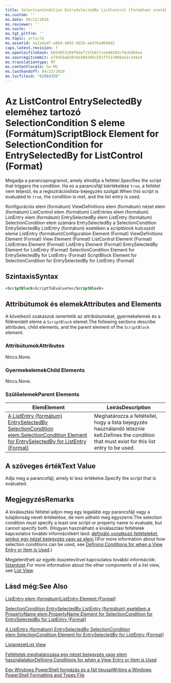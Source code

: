 ```yaml
---
title: SelectionCondition EntrySelectedBy ListControl (formátum) esetében a scriptblock kulcsszót eleme |} A Microsoft Docs
ms.custom: ''
ms.date: 09/13/2016
ms.reviewer: ''
ms.suite: ''
ms.tgt_pltfrm: ''
ms.topic: article
ms.assetid: 4a1adad7-e864-4892-9d26-a6476a9698d2
caps.latest.revision: 7
ms.openlocfilehash: b65d953169f6daf15fb617ce4d0303cf4cb584ee
ms.sourcegitcommit: e7445ba8203da304286c591ff513900ad1c244a4
ms.translationtype: MT
ms.contentlocale: hu-HU
ms.lasthandoff: 04/23/2019
ms.locfileid: "62064356"
---
```

# <a name="scriptblock-element-for-selectioncondition-for-entryselectedby-for-listcontrol-format"></a><span data-ttu-id="30eff-102">Az ListControl EntrySelectedBy eleméhez tartozó SelectionCondition S eleme (Formátum)</span><span class="sxs-lookup"><span data-stu-id="30eff-102">ScriptBlock Element for SelectionCondition for EntrySelectedBy for ListControl (Format)</span></span>

<span data-ttu-id="30eff-103">Megadja a parancsprogramot, amely elindítja a feltétel.</span><span class="sxs-lookup"><span data-stu-id="30eff-103">Specifies the script that triggers the condition.</span></span> <span data-ttu-id="30eff-104">Ha ez a parancsfájl kiértékelése `true`, a feltétel nem teljesül, és a regisztrációslista-bejegyzés szolgál.</span><span class="sxs-lookup"><span data-stu-id="30eff-104">When this script is evaluated to `true`, the condition is met, and the list entry is used.</span></span>

<span data-ttu-id="30eff-105">Konfigurációs elem (formátum) ViewDefinitions elem (formátum) nézet elem (formátum) ListControl elem (formátum) ListEntries elem (formátum) ListEntry elem (formátum) EntrySelectedBy elem ListEntry (formátum) SelectionCondition elem számára EntrySelectedBy a SelectionCondition EntrySelectedBy ListEntry (formátum) esetében a scriptblock kulcsszót eleme ListEntry (formátum)</span><span class="sxs-lookup"><span data-stu-id="30eff-105">Configuration Element (Format) ViewDefinitions Element (Format) View Element (Format) ListControl Element (Format) ListEntries Element (Format) ListEntry Element (Format) EntrySelectedBy Element for ListEntry (Format) SelectionCondition Element for EntrySelectedBy for ListEntry (Format) ScriptBlock Element for SelectionCondition for EntrySelectedBy for ListEntry (Format)</span></span>

## <a name="syntax"></a><span data-ttu-id="30eff-106">Szintaxis</span><span class="sxs-lookup"><span data-stu-id="30eff-106">Syntax</span></span>

```xml
<ScriptBlock>ScriptToEvaluate</ScriptBlock>
```

## <a name="attributes-and-elements"></a><span data-ttu-id="30eff-107">Attribútumok és elemek</span><span class="sxs-lookup"><span data-stu-id="30eff-107">Attributes and Elements</span></span>

<span data-ttu-id="30eff-108">A következő szakaszok ismertetik az attribútumokat, gyermekelemek és a fölérendelt eleme a `ScriptBlock` elemet.</span><span class="sxs-lookup"><span data-stu-id="30eff-108">The following sections describe attributes, child elements, and the parent element of the `ScriptBlock` element.</span></span>

### <a name="attributes"></a><span data-ttu-id="30eff-109">Attribútumok</span><span class="sxs-lookup"><span data-stu-id="30eff-109">Attributes</span></span>

<span data-ttu-id="30eff-110">Nincs.</span><span class="sxs-lookup"><span data-stu-id="30eff-110">None.</span></span>

### <a name="child-elements"></a><span data-ttu-id="30eff-111">Gyermekelemek</span><span class="sxs-lookup"><span data-stu-id="30eff-111">Child Elements</span></span>

<span data-ttu-id="30eff-112">Nincs.</span><span class="sxs-lookup"><span data-stu-id="30eff-112">None.</span></span>

### <a name="parent-elements"></a><span data-ttu-id="30eff-113">Szülőelemek</span><span class="sxs-lookup"><span data-stu-id="30eff-113">Parent Elements</span></span>

|<span data-ttu-id="30eff-114">Elem</span><span class="sxs-lookup"><span data-stu-id="30eff-114">Element</span></span>|<span data-ttu-id="30eff-115">Leírás</span><span class="sxs-lookup"><span data-stu-id="30eff-115">Description</span></span>|
|-------------|-----------------|
|[<span data-ttu-id="30eff-116">A ListEntry (formátum) EntrySelectedBy SelectionCondition elem.</span><span class="sxs-lookup"><span data-stu-id="30eff-116">SelectionCondition Element for EntrySelectedBy for ListEntry (Format)</span></span>](./selectioncondition-element-for-entryselectedby-for-listcontrol-format.md)|<span data-ttu-id="30eff-117">Meghatározza a feltétellel, hogy a lista bejegyzés használandó léteznie kell.</span><span class="sxs-lookup"><span data-stu-id="30eff-117">Defines the condition that must exist for this list entry to be used.</span></span>|

## <a name="text-value"></a><span data-ttu-id="30eff-118">A szöveges érték</span><span class="sxs-lookup"><span data-stu-id="30eff-118">Text Value</span></span>

<span data-ttu-id="30eff-119">Adja meg a parancsfájl, amely ki lesz értékelve.</span><span class="sxs-lookup"><span data-stu-id="30eff-119">Specify the script that is evaluated.</span></span>

## <a name="remarks"></a><span data-ttu-id="30eff-120">Megjegyzés</span><span class="sxs-lookup"><span data-stu-id="30eff-120">Remarks</span></span>

<span data-ttu-id="30eff-121">A kiválasztási feltétel adjon meg egy legalább egy parancsfájl vagy a tulajdonság nevét értékelése, de nem adható meg egyszerre.</span><span class="sxs-lookup"><span data-stu-id="30eff-121">The selection condition must specify a least one script or property name to evaluate, but cannot specify both.</span></span> <span data-ttu-id="30eff-122">(Hogyan használható a kiválasztási feltételek kapcsolatos további információkért lásd: [definiáló vonatkozó feltételeket, amikor egy nézet bejegyzés vagy az elem](./defining-conditions-for-displaying-data.md).)</span><span class="sxs-lookup"><span data-stu-id="30eff-122">(For more information about how selection conditions can be used, see [Defining Conditions for when a View Entry or Item is Used](./defining-conditions-for-displaying-data.md).)</span></span>

<span data-ttu-id="30eff-123">Megjelenítheti az egyéb összetevőivel kapcsolatos további információk: [listanézet](./creating-a-list-view.md).</span><span class="sxs-lookup"><span data-stu-id="30eff-123">For more information about the other components of a list view, see [List View](./creating-a-list-view.md).</span></span>

## <a name="see-also"></a><span data-ttu-id="30eff-124">Lásd még:</span><span class="sxs-lookup"><span data-stu-id="30eff-124">See Also</span></span>

[<span data-ttu-id="30eff-125">ListEntry elem (formátum)</span><span class="sxs-lookup"><span data-stu-id="30eff-125">ListEntry Element (Format)</span></span>](./listentry-element-for-listcontrol-format.md)

[<span data-ttu-id="30eff-126">SelectionCondition EntrySelectedBy ListEntry (formátum) esetében a PropertyName elem.</span><span class="sxs-lookup"><span data-stu-id="30eff-126">PropertyName Element for SelectionCondition for EntrySelectedBy for ListEntry (Format)</span></span>](./propertyname-element-for-selectioncondition-for-entryselectedby-for-listcontrol-format.md)

[<span data-ttu-id="30eff-127">A ListEntry (formátum) EntrySelectedBy SelectionCondition elem.</span><span class="sxs-lookup"><span data-stu-id="30eff-127">SelectionCondition Element for EntrySelectedBy for ListEntry (Format)</span></span>](./selectioncondition-element-for-entryselectedby-for-listcontrol-format.md)

[<span data-ttu-id="30eff-128">Listanézet</span><span class="sxs-lookup"><span data-stu-id="30eff-128">List View</span></span>](./creating-a-list-view.md)

[<span data-ttu-id="30eff-129">Feltételek meghatározása egy nézet bejegyzés vagy elem használatakor</span><span class="sxs-lookup"><span data-stu-id="30eff-129">Defining Conditions for when a View Entry or Item is Used</span></span>](./defining-conditions-for-displaying-data.md)

[<span data-ttu-id="30eff-130">Egy Windows PowerShell formázás és a fájl típusai</span><span class="sxs-lookup"><span data-stu-id="30eff-130">Writing a Windows PowerShell Formatting and Types File</span></span>](./writing-a-powershell-formatting-file.md)
